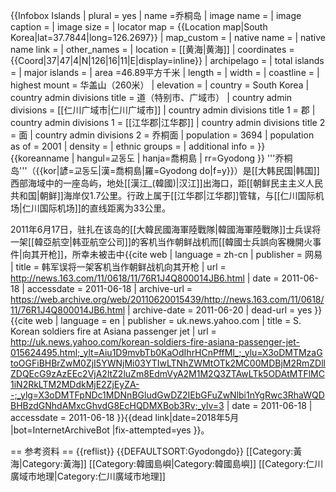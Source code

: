 {{Infobox Islands
| plural = yes
| name             =乔桐岛
| image name       =
| image caption    =
| image size       =
| locator map      =  {{Location map|South Korea|lat=37.7844|long=126.2697}}
| map_custom       =
| native name      =
| native name link =
| other_names         =
| location         = [[黄海|黄海]]
| coordinates      = {{Coord|37|47|4|N|126|16|11|E|display=inline}}
| archipelago      =
| total islands    =
| major islands    =
| area             =46.89平方千米
| length           =
| width            =
| coastline        =
| highest mount    = 华盖山（260米）
| elevation        =
| country                         = South Korea
| country admin divisions title   = 道（特别市、广域市）
| country admin divisions         = [[仁川广域市|仁川广域市]]
| country admin divisions title 1   = 郡
| country admin divisions 1         = [[江华郡|江华郡]]
| country admin divisions title 2   = 面
| country admin divisions 2         = 乔桐面
| population       = 3694
| population as of = 2001
| density          =
| ethnic groups    =
| additional info  =
}}
{{koreanname
| hangul=교동도
| hanja=喬桐島
| rr=Gyodong
}}
'''乔桐岛'''（{{kor|諺=교동도|漢=喬桐島|羅=Gyodong do|f=y}}）是[[大韩民国|韩国]]西部海域中的一座岛屿，地处[[漢江_(韓國)|汉江]]出海口，距[[朝鲜民主主义人民共和国|朝鲜]]海岸仅1.7公里。行政上属于[[江华郡|江华郡]]管辖，与[[仁川国际机场|仁川国际机场]]的直线距离为33公里。

2011年6月17日，驻扎在该岛的[[大韓民國海軍陸戰隊|韓國海軍陸戰隊]]士兵误将一架[[韓亞航空|韩亚航空公司]]的客机当作朝鲜战机而[[韓國士兵誤向客機開火事件|向其开枪]]，所幸未被击中<ref>{{cite web | language = zh-cn | publisher = 网易 | title = 韩军误将一架客机当作朝鲜战机向其开枪 | url = http://news.163.com/11/0618/11/76R1J4Q800014JB6.html | date = 2011-06-18 | accessdate = 2011-06-18 | archive-url = https://web.archive.org/web/20110620015439/http://news.163.com/11/0618/11/76R1J4Q800014JB6.html | archive-date = 2011-06-20 | dead-url = yes }}</ref><ref>{{cite web | language = en | publisher = uk.news.yahoo.com | title = S. Korean soldiers fire at Asiana passenger jet | url = http://uk.news.yahoo.com/korean-soldiers-fire-asiana-passenger-jet-015624495.html;_ylt=Aiu1D9mvbTb0KaOdIhrHCnPffMl_;_ylu=X3oDMTMzaGtoOGFiBHBrZwM0ZjI5YWNjMi03YTIwLTNhZWMtOTk2MC00MDBjM2RmZDllZDQEcG9zAzEEc2VjA2ltZ2luZm8EdmVyA2M1M2Q3ZTAwLTk5ODAtMTFlMC1iN2RkLTM2MDdkMjE2ZjEyZA--;_ylg=X3oDMTFpNDc1MDNnBGludGwDZ2IEbGFuZwNlbi1nYgRwc3RhaWQDBHBzdGNhdAMxcGhvdG8EcHQDMXBob3Rv;_ylv=3 | date = 2011-06-18 | accessdate = 2011-06-18 }}{{dead link|date=2018年5月 |bot=InternetArchiveBot |fix-attempted=yes }}</ref>。

== 参考资料 ==
{{reflist}}
{{DEFAULTSORT:Gyodongdo}}
[[Category:黃海|Category:黃海]]
[[Category:韓國島嶼|Category:韓國島嶼]]
[[Category:仁川廣域市地理|Category:仁川廣域市地理]]